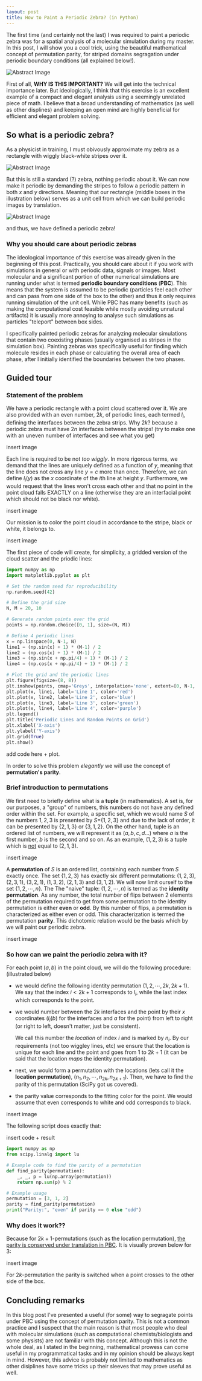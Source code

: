 ```yaml
---
layout: post
title: How to Paint a Periodic Zebra? (in Python)
---
```


The first time (and certainly not the last) I was required to paint a periodic zebra was for a spatial analysis of a molecular simulation during my master. In this post, I will show you a cool trick, using the beautiful mathematical concept of permutation parity, for striped domains segragation under periodic boundary conditions (all explained below!).
<div class="center-image">
  <img src="{{ '/images/periodic_zebra/periodic_zebra.jpg' | relative_url }}"  class="responsive-image"  alt="Abstract Image">
</div>

First of all, **WHY IS THIS IMPORTANT?** We will get into the technical importance later. But ideologically, I think that this exercise is an excellent example of a compact and elegant analysis using a seemingly unrelated piece of math. I believe that a broad understanding of mathematics (as well as other displines) and keeping an open mind are highly beneficial for efficient and elegant problem solving.

## So what is a periodic zebra?

As a physicist in training, I must obivously approximate my zebra as a rectangle with wiggly black-white stripes over it.

<div class="center-image">
  <img src="{{ '/images/periodic_zebra/zebra_approx.jpg' | relative_url }}"  class="responsive-image"  alt="Abstract Image">
</div>

But this is still a standard (?) zebra, nothing periodic about it. We can now make it periodic by demanding the stripes to follow a periodic pattern in both $x$ and $y$ directions. Meaning that our rectangle (middle boxes in the illustration below) serves as a unit cell from which we can build periodic images by translation.

<div class="center-image">
  <img src="{{ '/images/periodic_zebra/periodic_zebra_ex.jpg' | relative_url }}"  class="responsive-image"  alt="Abstract Image">
</div>

and thus, we have defined a periodic zebra!

### Why you should care about periodic zebras

The ideological importance of this exercise was already given in the beginning of this post. Practically, you should care about it if you work with simulations in general or with periodic data, signals or images. Most molecular and a significant portion of other numerical simulations are running under what is termed **periodic boundary conditions** (**PBC**). This means that the system is assumed to be periodic (particles feel each other and can pass from one side of the box to the other) and thus it only requires running simulation of the unit cell. While PBC has many benefits (such as making the computational cost feasible while mostly avoiding unnatural artifacts) it is usually more annoying to analyse such simulations as particles "teleport" between box sides. 

I specifically painted periodic zebras for analyzing molecular simulations that contain two coexisting phases (usually organised as stripes in the simulation box). Painting zebras was specifically useful for finding which molecule resides in each phase or calculating the overall area of each phase, after I initially identified the boundaries between the two phases.

## Guided tour

### Statement of the problem

We have a periodic rectangle with a point cloud scattered over it. We are also provided with an even number, $2k$, of periodic lines, each termed $l_i$, defining the interfaces between the zebra strips. Why $2k$? because a periodic zebra must have $2n$ interfaces between the strips! (try to make one with an uneven number of interfaces and see what you get)

insert image

Each line is required to be not *too wiggly*. In more rigorous terms, we demand that the lines are uniquely defined as a function of $y$, meaning that the line does not cross any line $y=c$ more than once. Therefore, we can define $l_i(y)$ as the $x$ coordinate of the $i$th line at height $y$. Furthermore, we would request that the lines won't cross each other and that no point in the point cloud falls EXACTLY on a line (otherwise they are an interfacial point which should not be black nor white).

insert image

Our mission is to color the point cloud in accordance to the stripe, black or white, it belongs to.

insert image

The first piece of code will create, for simplicity, a gridded version of the cloud scatter and the priodic lines:


```python
import numpy as np
import matplotlib.pyplot as plt

# Set the random seed for reproducibility
np.random.seed(42)

# Define the grid size
N, M = 20, 10

# Generate random points over the grid
points = np.random.choice([0, 1], size=(N, M))

# Define 4 periodic lines
x = np.linspace(0, N-1, N)
line1 = (np.sin(x) + 1) * (M-1) / 2
line2 = (np.cos(x) + 1) * (M-1) / 2
line3 = (np.sin(x + np.pi/4) + 1) * (M-1) / 2
line4 = (np.cos(x + np.pi/4) + 1) * (M-1) / 2

# Plot the grid and the periodic lines
plt.figure(figsize=(8, 8))
plt.imshow(points, cmap='Greys', interpolation='none', extent=[0, N-1, 0, M-1])
plt.plot(x, line1, label='Line 1', color='red')
plt.plot(x, line2, label='Line 2', color='blue')
plt.plot(x, line3, label='Line 3', color='green')
plt.plot(x, line4, label='Line 4', color='purple')
plt.legend()
plt.title('Periodic Lines and Random Points on Grid')
plt.xlabel('X-axis')
plt.ylabel('Y-axis')
plt.grid(True)
plt.show()
```

add code here + plot.

In order to solve this problem *elegantly* we will use the concept of **permutation's parity**.


### Brief introduction to permutations

We first need to briefly define what is a **tuple** (in mathematics). A set is, for our purposes, a "group" of numbers, this numbers do not have any defined order within the set. For example, a specific set, which we would name $S$ of the numbers $1,2,3$ is presented by $S=${$1,2,3$} and due to the lack of order, it can be presented by {$2,1,3$} or {$3,1,2$}. On the other hand, tuple is an ordered list of numbers, we will represent it as $(a,b,c,d...)$ where $a$ is the first number, $b$ is the second and so on. As an example, $(1,2,3)$ is a tuple which is <u>not</u> equal to $(2,1,3)$.

insert image

A **permutation** of $S$ is an ordered list, containing each number from $S$ exactly once. The set {$1,2,3$} has exactly six different permutations: $(1,2,3)$, $(2,3,1)$, $(3,2,1)$, $(1,3,2)$, $(2,1,3)$ and $(3,1,2)$. We will now limit ourself to the set {$1,2,\cdots,n$}. The The "naive" tuple: $(1,2,\cdots,n)$ is termed as the **identity permutation**. As any number, the total number of flips between 2 elements of the permutation required to get from some permutation to the identity permutation is either **even** or **odd**. By this number of flips, a permutation is characterized as either even or odd. This characterization is termed the permutation **parity**. This dichotomic relation would be the basis which by we will paint our periodic zebra.

insert image

### So how can we paint the periodic zebra with it?

For each point $(a,b)$ in the point cloud, we will do the following procedure: (illustrated below)
- we would define the following identity permutation $(1,2,\cdots,2k,2k+1)$. We say that the index $i<2k+1$ corresponds to $l_i$, while the last index which corresponds to the point.
- we would number between the $2k$ interfaces and the point by their $x$ coordinates ($l_i(b)$ for the interfaces and $a$ for the point) from left to right (or right to left, doesn't matter, just be consistent).

  We call this number the *location* of index $i$ and is marked by $n_i$. By our requirements (not too wiggley lines, etc) we ensure that the location is unique for each line and the point and goes from $1$ to $2k+1$ (it can be said that the location *maps* the identity permutation).

- next, we would form a permutation with the locations (lets call it the **location permutation**), $(n_1,n_2,\cdots,n_{2k},n_{2k+1})$. Then, we have to find the parity of this permutation (SciPy got us covered).
- the parity value corresponds to the fitting color for the point. We would assume that even corresponds to white and odd corresponds to black.

insert image

The following script does exactly that:

insert code + result
```python
import numpy as np
from scipy.linalg import lu

# Example code to find the parity of a permutation
def find_parity(permutation):
    _, _, p = lu(np.array(permutation))
    return np.sum(p) % 2

# Example usage
permutation = [3, 1, 2]
parity = find_parity(permutation)
print("Parity:", "even" if parity == 0 else "odd")
```


### Why does it work??

Because for $2k+1$-permutations (such as the location permutation), <u>the parity is conserved under translation in PBC</u>. It is visually proven below for $3$:

insert image

For $2k$-permutation the parity is switched when a point crosses to the other side of the box. 

## Concluding remarks

In this blog post I've presented a useful (for some) way to segragate points under PBC using the concept of permutation parity. This is not a common practice and I suspect that the main reason is that most people who deal with molecular simulations (such as computational chemists/biologists and some physists) are not familiar with this concept. Although this is not the whole deal, as I stated in the beginning, mathematical prowess can come useful in my programmatical tasks and in my opinion should be always kept in mind. However, this advice is probably not limited to mathematics as other disiplines have some tricks up their sleeves that may prove useful as well.